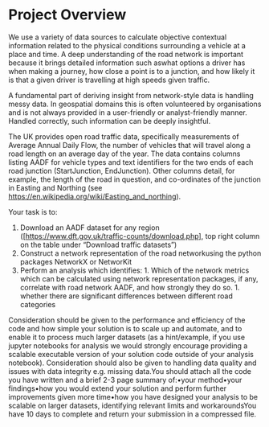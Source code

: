 # Project Overview

We use a variety of data sources to calculate objective contextual information related to the physical conditions surrounding a vehicle at a place and time. A deep understanding of the road network is important because it brings detailed information such aswhat options a driver has when making a journey, how close a point is to a junction, and how likely it is that a given driver is travelling at high speeds given traffic.

A fundamental part of deriving insight from network-style data is handling messy data. In geospatial domains this is often volunteered by organisations and is not always provided in a user-friendly or analyst-friendly manner. Handled correctly, such information can be deeply insightful.

The UK provides open road traffic data, specifically measurements of Average Annual Daily Flow, the number of vehicles that will travel along a road length on an average day of the year. The data contains columns listing AADF for vehicle types and text identifiers for the two ends of each road junction (StartJunction, EndJunction). Other columns detail, for example, the length of the road in question, and co-ordinates of the junction in Easting and Northing (see https://en.wikipedia.org/wiki/Easting_and_northing).

Your task is to:
  1. Download an AADF dataset for any region ([https://www.dft.gov.uk/traffic-counts/download.php], top right column on the table under “Download traffic datasets”)
  2. Construct a network representation of the road networkusing the python packages NetworkX or NetworKit
  3. Perform an analysis which identifies:
    1. Which of the network metrics which can be calculated using network representation packages, if any, correlate with road network AADF, and how strongly they do so.
    1. whether there are significant differences between different road categories

Consideration should be given to the performance and efficiency of the code and how simple your solution is to scale up and automate, and to enable it to process much larger datasets (as a hint/example, if you use jupyter notebooks for analysis we would strongly encourage providing a scalable executable version of your solution code outside of your analysis notebook). Consideration should also be given to handling data quality and issues with data integrity e.g. missing data.You should attach all the code you have written and a brief 2-3 page summary of:•your method•your findings•how you would extend your solution and perform further improvements given more time•how you have designed your analysis to be scalable on larger datasets, identifying relevant limits and workaroundsYou have 10 days to complete and return your submission in a compressed file.